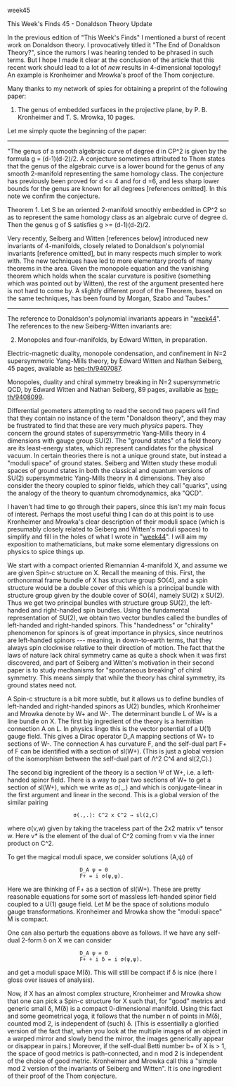 week45

This Week's Finds 45 - Donaldson Theory Update

In the previous edition of "This Week's Finds" I mentioned a burst of
recent work on Donaldson theory. I provocatively titled it "The End of
Donaldson Theory?", since the rumors I was hearing tended to be phrased
in such terms. But I hope I made it clear at the conclusion of the
article that this recent work should lead to a lot of *new* results in
4-dimensional topology! An example is Kronheimer and Mrowka's proof of
the Thom conjecture.

Many thanks to my network of spies for obtaining a preprint of the
following paper:

1) The genus of embedded surfaces in the projective plane, by P. B.
Kronheimer and T. S. Mrowka, 10 pages.

Let me simply quote the beginning of the paper:

------------------------------------------------------------------------

"The genus of a smooth algebraic curve of degree d in CP\^2 is given by
the formula g = (d-1)(d-2)/2. A conjecture sometimes attributed to Thom
states that the genus of the algebraic curve is a lower bound for the
genus of any smooth 2-manifold representing the same homology class. The
conjecture has previously been proved for d \<= 4 and for d =6, and less
sharp lower bounds for the genus are known for all degrees [references
omitted]. In this note we confirm the conjecture.

Theorem 1. Let S be an oriented 2-manifold smoothly embedded in CP\^2 so
as to represent the same homology class as an algebraic curve of degree
d. Then the genus g of S satisfies g \>= (d-1)(d-2)/2.

Very recently, Seiberg and Witten [references below] introduced new
invariants of 4-manifolds, closely related to Donaldson's polynomial
invariants [reference omitted], but in many respects much simpler to
work with. The new techniques have led to more elementary proofs of many
theorems in the area. Given the monopole equation and the vanishing
theorem which holds when the scalar curvature is positive (something
which was pointed out by Witten), the rest of the argument presented
here is not hard to come by. A slightly different proof of the Theorem,
based on the same techniques, has been found by Morgan, Szabo and
Taubes."

------------------------------------------------------------------------

The reference to Donaldson's polynomial invariants appears in
"[week44](week44.html)". The references to the new Seiberg-Witten
invariants are:

2) Monopoles and four-manifolds, by Edward Witten, in preparation.

Electric-magnetic duality, monopole condensation, and confinement in N=2
supersymmetric Yang-Mills theory, by Edward Witten and Nathan Seiberg,
45 pages, available as
[hep-th/9407087](http://xxx.lanl.gov/abs/hep-th/9407087).

Monopoles, duality and chiral symmetry breaking in N=2 supersymmetric
QCD, by Edward Witten and Nathan Seiberg, 89 pages, available as
[hep-th/9408099](http://xxx.lanl.gov/abs/hep-th/9408099).

Differential geometers attempting to read the second two papers will
find that they contain no instance of the term "Donaldson theory", and
they may be frustrated to find that these are very much *physics*
papers. They concern the ground states of supersymmetric Yang-Mills
theory in 4 dimensions with gauge group SU(2). The "ground states" of
a field theory are its least-energy states, which represent candidates
for the physical vacuum. In certain theories there is not a unique
ground state, but instead a "moduli space" of ground states. Seiberg
and Witten study these moduli spaces of ground states in both the
classical and quantum versions of SU(2) supersymmetric Yang-Mills theory
in 4 dimensions. They also consider the theory coupled to spinor fields,
which they call "quarks", using the analogy of the theory to quantum
chromodynamics, aka "QCD".

I haven't had time to go through their papers, since this isn't my
main focus of interest. Perhaps the most useful thing I can do at this
point is to use Kronheimer and Mrowka's clear description of their
moduli space (which is presumably closely related to Seiberg and
Witten's moduli spaces) to simplify and fill in the holes of what I
wrote in "[week44](week44.html)". I will aim my exposition to
mathematicians, but make some elementary digressions on physics to spice
things up.

We start with a compact oriented Riemannian 4-manifold X, and assume we
are given Spin-c structure on X. Recall the meaning of this. First, the
orthonormal frame bundle of X has structure group SO(4), and a spin
structure would be a double cover of this which is a principal bundle
with structure group given by the double cover of SO(4), namely SU(2) x
SU(2). Thus we get two principal bundles with structure group SU(2), the
left-handed and right-handed spin bundles. Using the fundamental
representation of SU(2), we obtain two vector bundles called the bundles
of left-handed and right-handed spinors. This "handedness" or
"chirality" phenomenon for spinors is of great importance in physics,
since neutrinos are left-handed spinors \-\-- meaning, in down-to-earth
terms, that they always spin clockwise relative to their direction of
motion. The fact that the laws of nature lack chiral symmetry came as
quite a shock when it was first discovered, and part of Seiberg and
Witten's motivation in their second paper is to study mechanisms for
"spontaneous breaking" of chiral symmetry. This means simply that
while the theory has chiral symmetry, its ground states need not.

A Spin-c structure is a bit more subtle, but it allows us to define
bundles of left-handed and right-handed spinors as U(2) bundles, which
Kronheimer and Mrowka denote by W+ and W-. The determinant bundle L of
W+ is a line bundle on X. The first big ingredient of the theory is a
hermitian connection A on L. In physics lingo this is the vector
potential of a U(1) gauge field. This gives a Dirac operator D_A mapping
sections of W+ to sections of W-. The connection A has curvature F, and
the self-dual part F+ of F can be identified with a section of sl(W+).
(This is just a global version of the isomorphism between the self-dual
part of Λ\^2 C\^4 and sl(2,C).)

The second big ingredient of the theory is a section Ψ of W+, i.e. a
left-handed spinor field. There is a way to pair two sections of W+ to
get a section of sl(W+), which we write as σ(.,.) and which is
conjugate-linear in the first argument and linear in the second. This is
a global version of the similar pairing

                         σ(.,.): C^2 x C^2 → sl(2,C)

where σ(v,w) given by taking the traceless part of the 2x2 matrix v\*
tensor w. Here v\* is the element of the dual of C\^2 coming from v via
the inner product on C\^2.

To get the magical moduli space, we consider solutions (A,ψ) of

                           D_A ψ = 0
                           F+ = i σ(ψ,ψ).

Here we are thinking of F+ as a section of sl(W+). These are pretty
reasonable equations for some sort of massless left-handed spinor field
coupled to a U(1) gauge field. Let M be the space of solutions modulo
gauge transformations. Kronheimer and Mrowka show the "moduli space" M
is compact.

One can also perturb the equations above as follows. If we have any
self-dual 2-form δ on X we can consider

                           D_A ψ = 0
                           F+ + i δ = i σ(ψ,ψ).

and get a moduli space M(δ). This will still be compact if δ is nice
(here I gloss over issues of analysis).

Now, if X has an almost complex structure, Kronheimer and Mrowka show
that one can pick a Spin-c structure for X such that, for "good"
metrics and generic small δ, M(δ) is a compact 0-dimensional manifold.
Using this fact and some geometrical yoga, it follows that the number n
of points in M(δ), counted mod 2, is independent of (such) δ. (This is
essentially a glorified version of the fact that, when you look at the
multiple images of an object in a warped mirror and slowly bend the
mirror, the images generically appear or disappear in pairs.) Moreover,
if the self-dual Betti number b+ of X is \> 1, the space of good metrics
is path-connected, and n mod 2 is independent of the choice of good
metric. Kronheimer and Mrowka call this a "simple mod 2 version of the
invariants of Seiberg and Witten". It is one ingredient of their proof
of the Thom conjecture.
